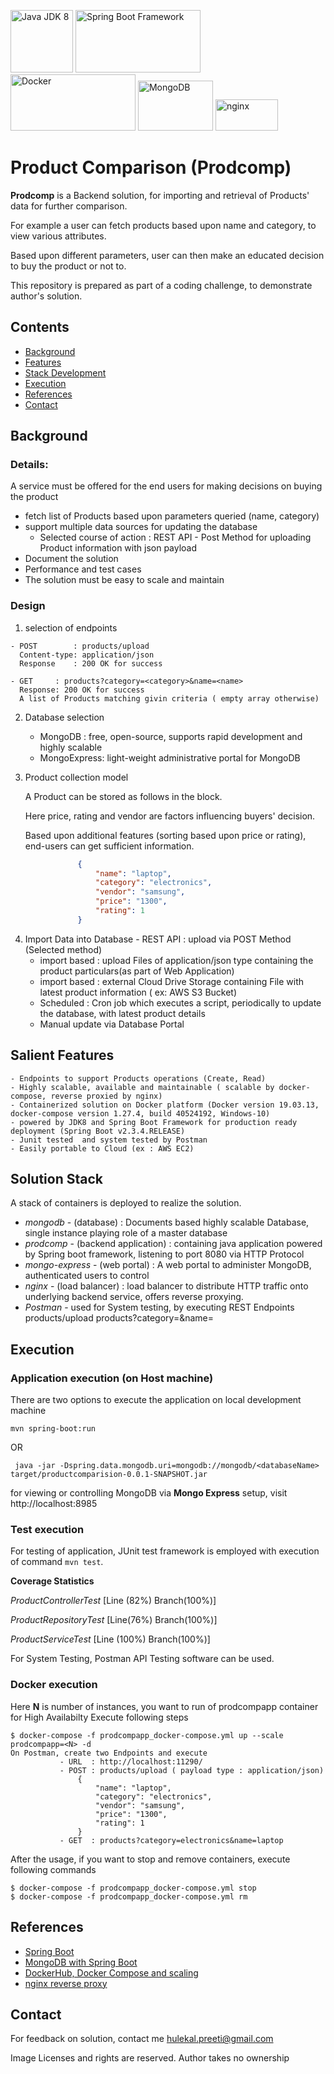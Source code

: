 

<p >
<img src="https://upload.wikimedia.org/wikipedia/commons/b/b1/Lsogo.jpg" title="Java JDK 8" width="100" height="100">  
<img src="https://upload.wikimedia.org/wikipedia/commons/4/44/Spring_Framework_Logo_2018.svg" title="Spring Boot Framework" width="200" height="100">
<img src="https://upload.wikimedia.org/wikipedia/commons/7/79/Docker_%28container_engine%29_logo.png" title="Docker" width="200" height="90">
<img src="https://upload.wikimedia.org/wikipedia/commons/3/32/Mongo-db-logo.png" title="MongoDB" width="120" height="80">
<img src="https://upload.wikimedia.org/wikipedia/commons/c/c5/Nginx_logo.svg" title="nginx" width="100" height="50">
</p>

<h1> Product Comparison (Prodcomp) </h1>

**Prodcomp** is a Backend solution, for importing and retrieval of Products' data for further comparison.  

For example a user can fetch products based upon name and category, to view various attributes.

Based upon different parameters, user can then make an educated decision to buy the product or not to.

This repository is prepared as part of a coding challenge, to demonstrate author's solution.


## Contents
- [Background](#background)
- [Features](#features)
- [Stack Development](#stack)
- [Execution](#execution)
- [References](#references)
- [Contact](#contact)

## <a name="background"></a>Background
### Details:
A service must be offered for the end users for making decisions on buying the product 
* fetch list of Products based upon parameters queried (name, category) 
* support multiple data sources for updating the database 
   * Selected course of action : REST API - Post Method for uploading Product information with json payload
* Document the solution 
* Performance and test cases 
* The solution must be easy to scale and maintain 

### Design 
 1. selection of endpoints  
 
 ```code
 - POST        : products/upload 
   Content-type: application/json 
   Response    : 200 OK for success
   
 - GET     : products?category=<category>&name=<name>
   Response: 200 OK for success
   A list of Products matching givin criteria ( empty array otherwise)
  ```
 2. Database selection
	 - MongoDB     :  free, open-source, supports rapid development and highly scalable 
	 - MongoExpress: light-weight administrative portal for MongoDB 
 
 3. Product collection model
 
       A Product can be stored as follows in the block.
      
       Here price, rating and vendor are factors influencing buyers' decision. 
       
       Based upon additional features (sorting based upon price or rating), end-users can get sufficient information.
 ```json
				{
					"name": "laptop",
					"category": "electronics",
					"vendor": "samsung",
					"price": "1300",
					"rating": 1
				}
  ```    
  
  4. Import Data into Database
    - REST API : upload via POST Method (Selected method)
		- import based : upload Files of application/json type containing the product particulars(as part of Web Application)
		- import based : external Cloud Drive Storage containing File with latest product information  ( ex: AWS S3 Bucket)
		- Scheduled : Cron job which executes a script, periodically to update the database, with latest product details 
		- Manual update via Database Portal 
    
## <a name="features"></a>Salient Features

	- Endpoints to support Products operations (Create, Read)
	- Highly scalable, available and maintainable ( scalable by docker-compose, reverse proxied by nginx) 
	- Containerized solution on Docker platform (Docker version 19.03.13, docker-compose version 1.27.4, build 40524192, Windows-10)
	- powered by JDK8 and Spring Boot Framework for production ready deployment (Spring Boot v2.3.4.RELEASE)
	- Junit tested  and system tested by Postman
	- Easily portable to Cloud (ex : AWS EC2)

## <a name="stack"></a>Solution Stack

A stack of containers is deployed to realize the solution. 
* *mongodb* - (database)  : Documents based highly scalable Database, single instance playing role of a master database 
* *prodcomp* - (backend application) : containing java application powered by Spring boot framework, listening to port 8080 via HTTP Protocol
* *mongo-express* - (web portal) : A web portal to administer MongoDB, authenticated users to control 
* *nginx* - (load balancer) :  load balancer to distribute HTTP traffic onto underlying backend service, offers reverse proxying.
* *Postman* - used for System testing, by executing REST Endpoints products/upload products?category=<category>&name=<name>
  
## <a name="execution"></a>Execution

### Application execution (on Host machine)

There are two options to execute the application on local development machine

    
    mvn spring-boot:run 
    
 OR
 
   ```
    java -jar -Dspring.data.mongodb.uri=mongodb://mongodb/<databaseName> target/productcomparision-0.0.1-SNAPSHOT.jar
   ```
for viewing or controlling MongoDB via **Mongo Express** setup, visit http://localhost:8985 

### Test execution

For testing of application, JUnit test framework is employed with execution of command `mvn test`. 

**Coverage Statistics** 

*ProductControllerTest* [Line (82%) Branch(100%)]

*ProductRepositoryTest* [Line(76%) Branch(100%)]

*ProductServiceTest* [Line (100%) Branch(100%)]

For System Testing, Postman API Testing software can be used.

### Docker execution

 Here **N** is number of instances, you want to run of prodcompapp container for High Availabilty
 Execute following steps
 ```
$ docker-compose -f prodcompapp_docker-compose.yml up --scale prodcompapp=<N> -d 
On Postman, create two Endpoints and execute
			- URL  : http://localhost:11290/
			- POST : products/upload ( payload type : application/json) 
				{
					"name": "laptop",
					"category": "electronics",
					"vendor": "samsung",
					"price": "1300",
					"rating": 1
				}	
			- GET  : products?category=electronics&name=laptop 
 ```
After the usage, if you want to stop and remove containers, execute following commands
  ```
  $ docker-compose -f prodcompapp_docker-compose.yml stop
  $ docker-compose -f prodcompapp_docker-compose.yml rm
  ```
 
## <a name="references"></a>References
 - [Spring Boot](https://spring.io/projects/spring-boot)
 - [MongoDB with Spring Boot](https://spring.io/guides/gs/accessing-data-mongodb/)
 - [DockerHub, Docker Compose and scaling](https://docs.docker.com/)
 - [nginx reverse proxy](https://docs.nginx.com/nginx/admin-guide/web-server/reverse-proxy/)


## <a name="contact"></a>Contact

For feedback on solution, contact me hulekal.preeti@gmail.com


Image Licenses and rights are reserved. Author takes no ownership
